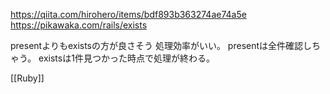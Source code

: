 
https://qiita.com/hirohero/items/bdf893b363274ae74a5e
https://pikawaka.com/rails/exists

presentよりもexistsの方が良さそう
処理効率がいい。
presentは全件確認しちゃう。
existsは1件見つかった時点で処理が終わる。

[[Ruby]]